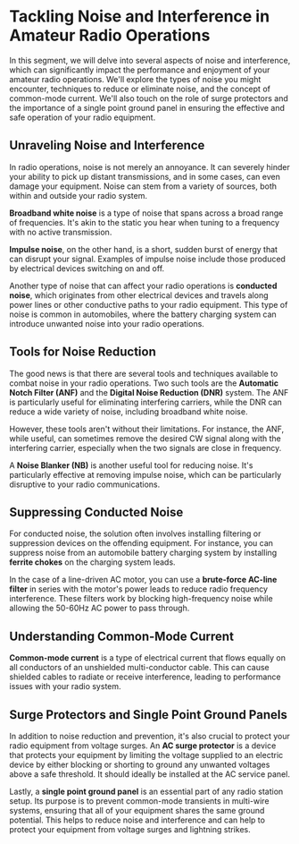 # Tackling Noise and Interference in Amateur Radio Operations

In this segment, we will delve into several aspects of noise and interference, which can significantly impact the performance and enjoyment of your amateur radio operations. We'll explore the types of noise you might encounter, techniques to reduce or eliminate noise, and the concept of common-mode current. We'll also touch on the role of surge protectors and the importance of a single point ground panel in ensuring the effective and safe operation of your radio equipment.

## Unraveling Noise and Interference

In radio operations, noise is not merely an annoyance. It can severely hinder your ability to pick up distant transmissions, and in some cases, can even damage your equipment. Noise can stem from a variety of sources, both within and outside your radio system.

**Broadband white noise** is a type of noise that spans across a broad range of frequencies. It's akin to the static you hear when tuning to a frequency with no active transmission.

**Impulse noise**, on the other hand, is a short, sudden burst of energy that can disrupt your signal. Examples of impulse noise include those produced by electrical devices switching on and off.

Another type of noise that can affect your radio operations is **conducted noise**, which originates from other electrical devices and travels along power lines or other conductive paths to your radio equipment. This type of noise is common in automobiles, where the battery charging system can introduce unwanted noise into your radio operations.

## Tools for Noise Reduction

The good news is that there are several tools and techniques available to combat noise in your radio operations. Two such tools are the **Automatic Notch Filter (ANF)** and the **Digital Noise Reduction (DNR)** system. The ANF is particularly useful for eliminating interfering carriers, while the DNR can reduce a wide variety of noise, including broadband white noise.

However, these tools aren't without their limitations. For instance, the ANF, while useful, can sometimes remove the desired CW signal along with the interfering carrier, especially when the two signals are close in frequency.

A **Noise Blanker (NB)** is another useful tool for reducing noise. It's particularly effective at removing impulse noise, which can be particularly disruptive to your radio communications.

## Suppressing Conducted Noise

For conducted noise, the solution often involves installing filtering or suppression devices on the offending equipment. For instance, you can suppress noise from an automobile battery charging system by installing **ferrite chokes** on the charging system leads.

In the case of a line-driven AC motor, you can use a **brute-force AC-line filter** in series with the motor's power leads to reduce radio frequency interference. These filters work by blocking high-frequency noise while allowing the 50-60Hz AC power to pass through.

## Understanding Common-Mode Current

**Common-mode current** is a type of electrical current that flows equally on all conductors of an unshielded multi-conductor cable. This can cause shielded cables to radiate or receive interference, leading to performance issues with your radio system.

## Surge Protectors and Single Point Ground Panels

In addition to noise reduction and prevention, it's also crucial to protect your radio equipment from voltage surges. An **AC surge protector** is a device that protects your equipment by limiting the voltage supplied to an electric device by either blocking or shorting to ground any unwanted voltages above a safe threshold. It should ideally be installed at the AC service panel.

Lastly, a **single point ground panel** is an essential part of any radio station setup. Its purpose is to prevent common-mode transients in multi-wire systems, ensuring that all of your equipment shares the same ground potential. This helps to reduce noise and interference and can help to protect your equipment from voltage surges and lightning strikes.